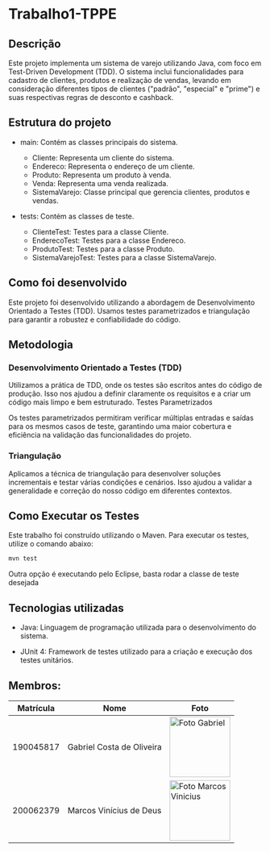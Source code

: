 # Trabalho1-TPPE


## Descrição 

Este projeto implementa um sistema de varejo utilizando Java, com foco em Test-Driven Development (TDD). O sistema inclui funcionalidades para cadastro de clientes, produtos e realização de vendas, levando em consideração diferentes tipos de clientes ("padrão", "especial" e "prime") e suas respectivas regras de desconto e cashback.

## Estrutura do projeto

- main: Contém as classes principais do sistema.

    - Cliente: Representa um cliente do sistema.
    - Endereco: Representa o endereço de um cliente.
    - Produto: Representa um produto à venda.
    - Venda: Representa uma venda realizada.
    - SistemaVarejo: Classe principal que gerencia clientes, produtos e vendas.

- tests: Contém as classes de teste.

    - ClienteTest: Testes para a classe Cliente.
    - EnderecoTest: Testes para a classe Endereco.
    - ProdutoTest: Testes para a classe Produto.
    - SistemaVarejoTest: Testes para a classe SistemaVarejo.

## Como foi desenvolvido

Este projeto foi desenvolvido utilizando a abordagem de Desenvolvimento Orientado a Testes (TDD). Usamos testes parametrizados e triangulação para garantir a robustez e confiabilidade do código.

## Metodologia
### Desenvolvimento Orientado a Testes (TDD)

Utilizamos a prática de TDD, onde os testes são escritos antes do código de produção. Isso nos ajudou a definir claramente os requisitos e a criar um código mais limpo e bem estruturado.
Testes Parametrizados

Os testes parametrizados permitiram verificar múltiplas entradas e saídas para os mesmos casos de teste, garantindo uma maior cobertura e eficiência na validação das funcionalidades do projeto.

### Triangulação

Aplicamos a técnica de triangulação para desenvolver soluções incrementais e testar várias condições e cenários. Isso ajudou a validar a generalidade e correção do nosso código em diferentes contextos.

## Como Executar os Testes

Este trabalho foi construído utilizando o Maven. Para executar os testes, utilize o comando abaixo:

```bash
mvn test
```
Outra opção é executando pelo Eclipse, basta rodar a classe de teste desejada

## Tecnologias utilizadas

- Java: Linguagem de programação utilizada para o desenvolvimento do sistema.

- JUnit 4: Framework de testes utilizado para a criação e execução dos testes unitários.



 ## Membros:
   | **Matrícula** | **Nome**                        | **Foto**                                                                                                    |
   | ------------- | ------------------------------- | ----------------------------------------------------------------------------------------------------------  |
   | 190045817     | Gabriel Costa de Oliveira       | <img src="https://avatars.githubusercontent.com/GabrielCostaDeOliveira " width="120px;" alt="Foto Gabriel"/>|
   | 200062379     | Marcos Vinícius de Deus         | <img src="https://avatars.githubusercontent.com/u/87666623?v=4" width="120px;" alt="Foto Marcos Vinicius"/> |
